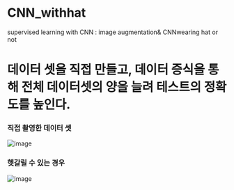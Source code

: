 # CNN_withhat
supervised learning with CNN : image augmentation&amp; CNNwearing hat or not 
# 데이터 셋을 직접 만들고, 데이터 증식을 통해 전체 데이터셋의 양을 늘려 테스트의 정확도를 높인다.
### 직접 촬영한 데이터 셋
![image](https://user-images.githubusercontent.com/74290918/133538795-e0f1437f-0ef4-49a5-b912-e08441f546d1.png)

### 헷갈릴 수 있는 경우 
![image](https://user-images.githubusercontent.com/74290918/133539067-42e28915-292a-48d0-85ee-9729fa25a71b.png)
